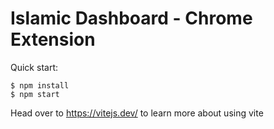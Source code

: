 # Islamic Dashboard - Chrome Extension

Quick start:

```
$ npm install
$ npm start
````

Head over to https://vitejs.dev/ to learn more about using vite

